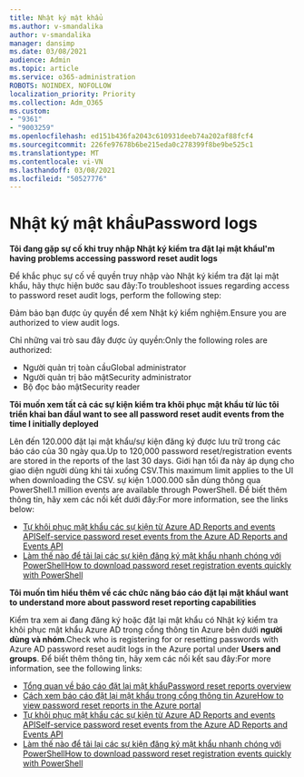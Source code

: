 ```yaml
---
title: Nhật ký mật khẩu
ms.author: v-smandalika
author: v-smandalika
manager: dansimp
ms.date: 03/08/2021
audience: Admin
ms.topic: article
ms.service: o365-administration
ROBOTS: NOINDEX, NOFOLLOW
localization_priority: Priority
ms.collection: Adm_O365
ms.custom:
- "9361"
- "9003259"
ms.openlocfilehash: ed151b436fa2043c610931deeb74a202af88fcf4
ms.sourcegitcommit: 226fe97678b6be215eda0c278399f8be9be525c1
ms.translationtype: MT
ms.contentlocale: vi-VN
ms.lasthandoff: 03/08/2021
ms.locfileid: "50527776"
---
```

# <a name="password-logs"></a><span data-ttu-id="ae03a-102">Nhật ký mật khẩu</span><span class="sxs-lookup"><span data-stu-id="ae03a-102">Password logs</span></span>

<span data-ttu-id="ae03a-103">**Tôi đang gặp sự cố khi truy nhập Nhật ký kiểm tra đặt lại mật khẩu**</span><span class="sxs-lookup"><span data-stu-id="ae03a-103">**I'm having problems accessing password reset audit logs**</span></span>

<span data-ttu-id="ae03a-104">Để khắc phục sự cố về quyền truy nhập vào Nhật ký kiểm tra đặt lại mật khẩu, hãy thực hiện bước sau đây:</span><span class="sxs-lookup"><span data-stu-id="ae03a-104">To troubleshoot issues regarding access to password reset audit logs, perform the following step:</span></span>

<span data-ttu-id="ae03a-105">Đảm bảo bạn được ủy quyền để xem Nhật ký kiểm nghiệm.</span><span class="sxs-lookup"><span data-stu-id="ae03a-105">Ensure you are authorized to view audit logs.</span></span> 

<span data-ttu-id="ae03a-106">Chỉ những vai trò sau đây được ủy quyền:</span><span class="sxs-lookup"><span data-stu-id="ae03a-106">Only the following roles are authorized:</span></span>
 - <span data-ttu-id="ae03a-107">Người quản trị toàn cầu</span><span class="sxs-lookup"><span data-stu-id="ae03a-107">Global administrator</span></span>
 - <span data-ttu-id="ae03a-108">Người quản trị bảo mật</span><span class="sxs-lookup"><span data-stu-id="ae03a-108">Security administrator</span></span>
 - <span data-ttu-id="ae03a-109">Bộ đọc bảo mật</span><span class="sxs-lookup"><span data-stu-id="ae03a-109">Security reader</span></span>

<span data-ttu-id="ae03a-110">**Tôi muốn xem tất cả các sự kiện kiểm tra khôi phục mật khẩu từ lúc tôi triển khai ban đầu**</span><span class="sxs-lookup"><span data-stu-id="ae03a-110">**I want to see all password reset audit events from the time I initially deployed**</span></span>

<span data-ttu-id="ae03a-111">Lên đến 120.000 đặt lại mật khẩu/sự kiện đăng ký được lưu trữ trong các báo cáo của 30 ngày qua.</span><span class="sxs-lookup"><span data-stu-id="ae03a-111">Up to 120,000 password reset/registration events are stored in the reports of the last 30 days.</span></span> <span data-ttu-id="ae03a-112">Giới hạn tối đa này áp dụng cho giao diện người dùng khi tải xuống CSV.</span><span class="sxs-lookup"><span data-stu-id="ae03a-112">This maximum limit applies to the UI when downloading the CSV.</span></span> <span data-ttu-id="ae03a-113">sự kiện 1.000.000 sẵn dùng thông qua PowerShell.</span><span class="sxs-lookup"><span data-stu-id="ae03a-113">1 million events are available through PowerShell.</span></span>
<span data-ttu-id="ae03a-114">Để biết thêm thông tin, hãy xem các nối kết dưới đây:</span><span class="sxs-lookup"><span data-stu-id="ae03a-114">For more information, see the links below:</span></span>

- [<span data-ttu-id="ae03a-115">Tự khôi phục mật khẩu các sự kiện từ Azure AD Reports and events API</span><span class="sxs-lookup"><span data-stu-id="ae03a-115">Self-service password reset events from the Azure AD Reports and Events API</span></span>](https://docs.microsoft.com/azure/active-directory/authentication/howto-sspr-reporting)
- [<span data-ttu-id="ae03a-116">Làm thế nào để tải lại các sự kiện đăng ký mật khẩu nhanh chóng với PowerShell</span><span class="sxs-lookup"><span data-stu-id="ae03a-116">How to download password reset registration events quickly with PowerShell</span></span>](https://docs.microsoft.com/azure/active-directory/authentication/howto-sspr-reporting)

<span data-ttu-id="ae03a-117">**Tôi muốn tìm hiểu thêm về các chức năng báo cáo đặt lại mật khẩu**</span><span class="sxs-lookup"><span data-stu-id="ae03a-117">**I want to understand more about password reset reporting capabilities**</span></span>

<span data-ttu-id="ae03a-118">Kiểm tra xem ai đang đăng ký hoặc đặt lại mật khẩu có Nhật ký kiểm tra khôi phục mật khẩu Azure AD trong cổng thông tin Azure bên dưới **người dùng và nhóm**.</span><span class="sxs-lookup"><span data-stu-id="ae03a-118">Check who is registering for or resetting passwords with Azure AD password reset audit logs in the Azure portal under **Users and groups**.</span></span>
<span data-ttu-id="ae03a-119">Để biết thêm thông tin, hãy xem các nối kết sau đây:</span><span class="sxs-lookup"><span data-stu-id="ae03a-119">For more information, see the following links:</span></span>

- [<span data-ttu-id="ae03a-120">Tổng quan về báo cáo đặt lại mật khẩu</span><span class="sxs-lookup"><span data-stu-id="ae03a-120">Password reset reports overview</span></span>](https://docs.microsoft.com/azure/active-directory/authentication/howto-sspr-reporting)
- [<span data-ttu-id="ae03a-121">Cách xem báo cáo đặt lại mật khẩu trong cổng thông tin Azure</span><span class="sxs-lookup"><span data-stu-id="ae03a-121">How to view password reset reports in the Azure portal</span></span>](https://docs.microsoft.com/azure/active-directory/authentication/howto-sspr-reporting)
- [<span data-ttu-id="ae03a-122">Tự khôi phục mật khẩu các sự kiện từ Azure AD Reports and events API</span><span class="sxs-lookup"><span data-stu-id="ae03a-122">Self-service password reset events from the Azure AD Reports and Events API</span></span>](https://docs.microsoft.com/azure/active-directory/authentication/howto-sspr-reporting)
- [<span data-ttu-id="ae03a-123">Làm thế nào để tải lại các sự kiện đăng ký mật khẩu nhanh chóng với PowerShell</span><span class="sxs-lookup"><span data-stu-id="ae03a-123">How to download password reset registration events quickly with PowerShell</span></span>](https://docs.microsoft.com/azure/active-directory/authentication/howto-sspr-reporting)


